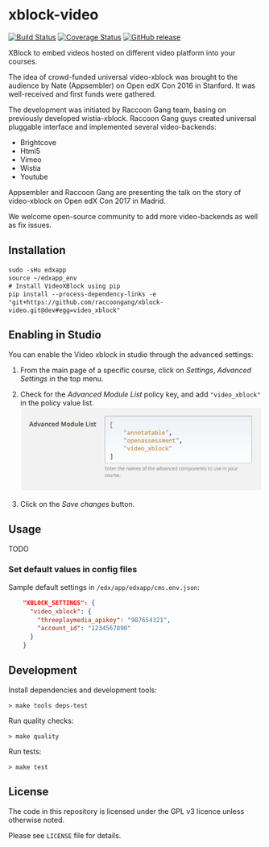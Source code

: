 # xblock-video

[![Build Status](https://img.shields.io/travis/raccoongang/xblock-video/dev.svg)](https://travis-ci.org/raccoongang/xblock-video)
[![Coverage Status](https://img.shields.io/codecov/c/github/raccoongang/xblock-video/dev.svg)](https://codecov.io/gh/raccoongang/xblock-video)
[![GitHub release](https://img.shields.io/github/release/raccoongang/xblock-video.svg)](https://github.com/raccoongang/xblock-video/releases)

XBlock to embed videos hosted on different video platform into your courses.

The idea of crowd-funded universal video-xblock was brought to the
audience by Nate (Appsembler) on Open edX Con 2016 in Stanford.
It was well-received and first funds were gathered.

The development was initiated  by Raccoon Gang team, basing on
previously developed wistia-xblock. Raccoon Gang guys created universal
pluggable interface and implemented several video-backends:

- Brightcove
- Html5
- Vimeo
- Wistia
- Youtube

Appsembler and Raccoon Gang are presenting the talk on the story of
video-xblock on Open edX Con 2017 in Madrid.

We welcome open-source community to add more video-backends as well as
fix issues.

## Installation

```shell
sudo -sHu edxapp
source ~/edxapp_env
# Install VideoXBlock using pip
pip install --process-dependency-links -e "git+https://github.com/raccoongang/xblock-video.git@dev#egg=video_xblock"
```

## Enabling in Studio

You can enable the Video xblock in studio through the advanced
settings:

1. From the main page of a specific course, click on *Settings*,
   *Advanced Settings* in the top menu.
1. Check for the *Advanced Module List* policy key, and add
   `"video_xblock"` in the policy value list.
   ![Advanced Module List](doc/img/advanced_settings.png)

1. Click on the *Save changes* button.

## Usage

TODO

### Set default values in config files

Sample default settings in `/edx/app/edxapp/cms.env.json`:

```json
    "XBLOCK_SETTINGS": {
      "video_xblock": {
        "threeplaymedia_apikey": "987654321",
        "account_id": "1234567890"
      }
    }
```

## Development

Install dependencies and development tools:

```shell
> make tools deps-test
```

Run quality checks:

```shell
> make quality
```

Run tests:

```shell
> make test
```

## License

The code in this repository is licensed under the GPL v3 licence unless
otherwise noted.

Please see `LICENSE` file for details.
